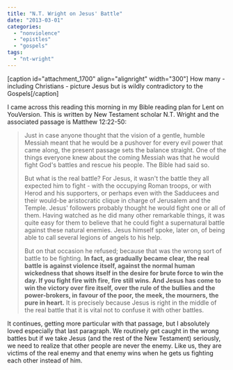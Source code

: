 ```yaml
---
title: "N.T. Wright on Jesus' Battle"
date: "2013-03-01"
categories: 
  - "nonviolence"
  - "epistles"
  - "gospels"
tags: 
  - "nt-wright"
---
```


\[caption id="attachment\_1700" align="alignright" width="300"\][](http://www.anabaptistredux.com/wp-content/uploads/2013/03/Battle-Jesus.jpg) How many - including Christians - picture Jesus but is wildly contradictory to the Gospels\[/caption\]

I came across this reading this morning in my Bible reading plan for Lent on YouVersion. This is written by New Testament scholar N.T. Wright and the associated passage is Matthew 12:22-50:

> Just in case anyone thought that the vision of a gentle, humble Messiah meant that he would be a pushover for every evil power that came along, the present passage sets the balance straight. One of the things everyone knew about the coming Messiah was that he would fight God's battles and rescue his people. The Bible had said so.
> 
> <!--more-->But what is the real battle? For Jesus, it wasn't the battle they all expected him to fight - with the occupying Roman troops, or with Herod and his supporters, or perhaps even with the Sadducees and their would-be aristocratic clique in charge of Jerusalem and the Temple. Jesus' followers probably thought he would fight one or all of them. Having watched as he did many other remarkable things, it was quite easy for them to believe that he could fight a supernatural battle against these natural enemies. Jesus himself spoke, later on, of being able to call several legions of angels to his help.
> 
> But on that occasion he refused; because that was the wrong sort of battle to be fighting. **In fact, as gradually became clear, the real battle is against violence itself, against the normal human wickedness that shows itself in the desire for brute force to win the day. If you fight fire with fire, fire still wins. And Jesus has come to win the victory over fire itself, over the rule of the bullies and the power-brokers, in favour of the poor, the meek, the mourners, the pure in heart.** It is precisely because Jesus is right in the middle of the real battle that it is vital not to confuse it with other battles.

It continues, getting more particular with that passage, but I absolutely loved especially that last paragraph. We routinely get caught in the wrong battles but if we take Jesus (and the rest of the New Testament) seriously, we need to realize that other people are never the enemy. Like us, they are victims of the real enemy and that enemy wins when he gets us fighting each other instead of him.
